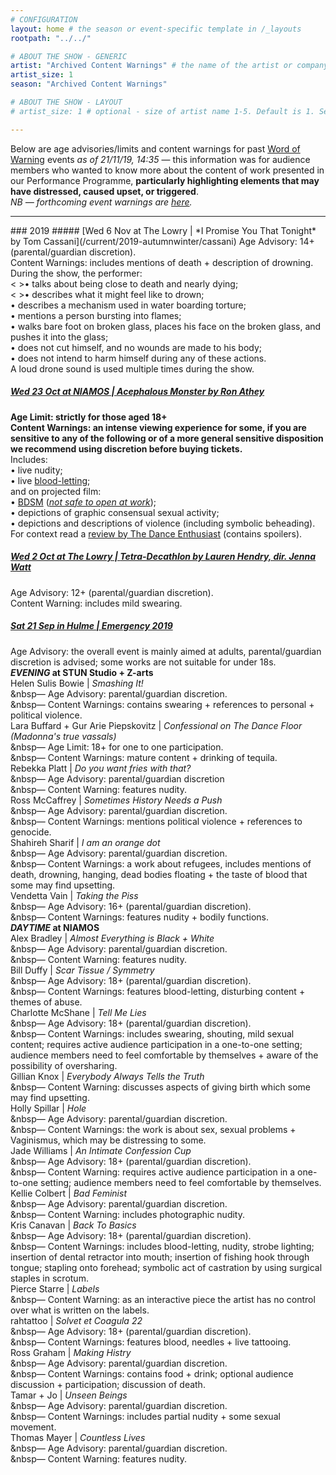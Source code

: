 ```yaml
---
# CONFIGURATION
layout: home # the season or event-specific template in /_layouts
rootpath: "../../"

# ABOUT THE SHOW - GENERIC
artist: "Archived Content Warnings" # the name of the artist or company
artist_size: 1
season: "Archived Content Warnings"

# ABOUT THE SHOW - LAYOUT
# artist_size: 1 # optional - size of artist name 1-5. Default is 1. Set longer names to lower values

---
```

Below are age advisories/limits and content warnings for past [Word of Warning](/) events *as of 21/11/19, 14:35* — this information was for audience members who wanted to know more about the content of work presented in our Performance Programme, **particularly highlighting elements that may have distressed, caused upset, or triggered**.<br>*NB — forthcoming event warnings are [here](/warnings).*           
<hr>          
### 2019
##### [Wed 6 Nov at The Lowry | *I Promise You That Tonight* by Tom Cassani](/current/2019-autumnwinter/cassani)          
Age Advisory: 14+ (parental/guardian discretion).<br>Content Warnings: includes mentions of death + description of drowning.<br>During the show, the performer:<br><&nbsp>• talks about being close to death and nearly dying;<br><&nbsp>• describes what it might feel like to drown;<br> • describes a mechanism used in water boarding torture;<br> • mentions a person bursting into flames;<br> • walks bare foot on broken glass, places his face on the broken glass, and pushes it into the glass;<br> • does not cut himself, and no wounds are made to his body;<br> • does not intend to harm himself during any of these actions.<br>A loud drone sound is used multiple times during the show.           
         
##### [Wed 23 Oct at NIAMOS | *Acephalous Monster* by Ron Athey](/current/2019-autumnwinter/athey)        
**Age Limit: strictly for those aged 18+<br>Content Warnings: an intense viewing experience for some, if you are sensitive to any of the following or of a more general sensitive disposition we recommend using discretion before buying tickets.**<br>Includes:<br>• live nudity;<br>• live <a href="http://en.wikipedia.org/wiki/Bloodletting" target="_blank">blood-letting</a>;<br>and on projected film:<br>• <a href="http://en.wikipedia.org/wiki/BDSM" target="_blank">BDSM</a> (*<a href="http://en.wikipedia.org/wiki/Not_safe_for_work" target="_blank">not safe to open at work</a>*);<br>• depictions of graphic consensual sexual activity;<br>• depictions and descriptions of violence (including symbolic beheading).<br>For context read a <a href="http://www.dance-enthusiast.com/features/impressionsreviews/view/Ron-Atheys-Acphalous-Monster-Performance-Space-New-York" target="_blank">review by The Dance Enthusiast</a> (contains spoilers).            
          
##### [Wed 2 Oct at The Lowry | *Tetra-Decathlon* by Lauren Hendry, dir. Jenna Watt](/current/2019-autumnwinter/hendry)         
Age Advisory: 12+ (parental/guardian discretion).<br>Content Warning: includes mild swearing.        
            
##### [Sat 21 Sep in Hulme | *Emergency 2019*](/current/2019-emergency)               
Age Advisory: the overall event is mainly aimed at adults, parental/guardian discretion is advised; some works are not suitable for under 18s.          
***EVENING* at STUN Studio + Z-arts**        
Helen Sulis Bowie | *Smashing It!*<br>&nbsp— Age Advisory: parental/guardian discretion.<br>&nbsp— Content Warnings: contains swearing + references to personal + political violence.              
Lara Buffard + Gur Arie Piepskovitz | *Confessional on The Dance Floor (Madonna's true vassals)*<br>&nbsp— Age Limit: 18+ for one to one participation.<br>&nbsp— Content Warnings: mature content + drinking of tequila.              
Rebekka Platt | *Do you want fries with that?*<br>&nbsp— Age Advisory: parental/guardian discretion<br>&nbsp— Content Warning: features nudity.             
Ross McCaffrey | *Sometimes History Needs a Push*<br>&nbsp— Age Advisory: parental/guardian discretion.<br>&nbsp— Content Warnings: mentions political violence + references to genocide.               
Shahireh Sharif | *I am an orange dot*<br>&nbsp— Age Advisory: parental/guardian discretion.<br>&nbsp— Content Warnings: a work about refugees, includes mentions of death, drowning, hanging, dead bodies floating + the taste of blood that some may find upsetting.             
Vendetta Vain | *Taking the Piss*<br>&nbsp— Age Advisory: 16+ (parental/guardian discretion).<br>&nbsp— Content Warnings: features nudity + bodily functions.         
***DAYTIME* at NIAMOS**           
Alex Bradley | *Almost Everything is Black + White*<br>&nbsp— Age Advisory: parental/guardian discretion.<br>&nbsp— Content Warning: features nudity.        
Bill Duffy | *Scar Tissue / Symmetry*<br>&nbsp— Age Advisory: 18+ (parental/guardian discretion).<br>&nbsp— Content Warnings: features blood-letting, disturbing content + themes of abuse.         
Charlotte McShane | *Tell Me Lies*<br>&nbsp— Age Advisory: 18+ (parental/guardian discretion).<br>&nbsp— Content Warnings: includes swearing, shouting, mild sexual content; requires active audience participation in a one-to-one setting; audience members need to feel comfortable by themselves + aware of the possibility of oversharing.            
Gillian Knox | *Everybody Always Tells the Truth*<br>&nbsp— Content Warning: discusses aspects of giving birth which some may find upsetting.           
Holly Spillar | *Hole*<br>&nbsp— Age Advisory: parental/guardian discretion.<br>&nbsp— Content Warnings: the work is about sex, sexual problems + Vaginismus, which may be distressing to some.        
Jade Williams | *An Intimate Confession Cup*<br>&nbsp— Age Advisory: 18+ (parental/guardian discretion).<br>&nbsp— Content Warning: requires active audience participation in a one-to-one setting; audience members need to feel comfortable by themselves.         
Kellie Colbert | *Bad Feminist*<br>&nbsp— Age Advisory: parental/guardian discretion.<br>&nbsp— Content Warning: includes photographic nudity.         
Kris Canavan | *Back To Basics*<br>&nbsp— Age Advisory: 18+ (parental/guardian discretion).<br>&nbsp— Content Warnings: includes blood-letting, nudity, strobe lighting; insertion of dental retractor into mouth; insertion of fishing hook through tongue; stapling onto forehead; symbolic act of castration by using surgical staples in scrotum.                          
Pierce Starre | *Labels*<br>&nbsp— Content Warning: as an interactive piece the artist has no control over what is written on the labels.           
rahtattoo | *Solvet et Coagula 22*<br>&nbsp— Age Advisory: 18+ (parental/guardian discretion).<br>&nbsp— Content Warnings: features blood, needles + live tattooing.         
Ross Graham | *Making Histry*<br>&nbsp— Age Advisory: parental/guardian discretion.<br>&nbsp— Content Warnings: contains food + drink; optional audience discussion + participation; discussion of death.          
Tamar + Jo | *Unseen Beings*<br>&nbsp— Age Advisory: parental/guardian discretion.<br>&nbsp— Content Warnings: includes partial nudity + some sexual movement.          
Thomas Mayer | *Countless Lives*<br>&nbsp— Age Advisory: parental/guardian discretion.<br>&nbsp— Content Warning: features nudity.
